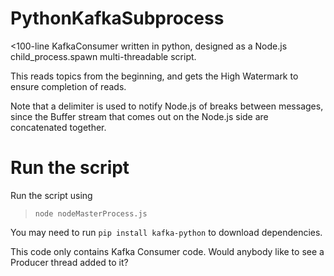 # PythonKafkaSubprocess

<100-line KafkaConsumer written in python, designed as a Node.js child_process.spawn multi-threadable script.

This reads topics from the beginning, and gets the High Watermark to ensure completion of reads.

Note that a delimiter is used to notify Node.js of breaks between messages, since the Buffer stream that comes out on the Node.js side are concatenated together.

# Run the script

Run the script using 
> `node nodeMasterProcess.js`

You may need to run `pip install kafka-python` to download dependencies.

This code only contains Kafka Consumer code. Would anybody like to see a Producer thread added to it?
